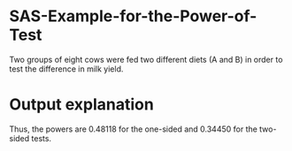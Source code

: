 # SAS-Example-for-the-Power-of-Test
Two groups of eight cows were fed two different diets (A and B) in order to test the difference in milk yield.

# Output explanation
Thus, the powers are 0.48118 for the one-sided and 0.34450 for the two-sided tests.
